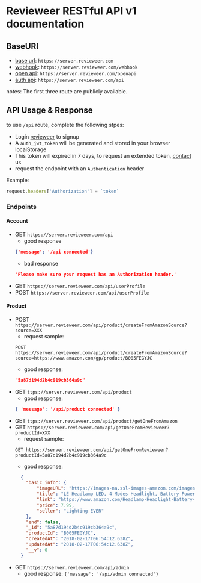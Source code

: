# Revieweer RESTful API v1 documentation

## BaseURI

- [base url][base url]:   `https://server.revieweer.com`
- [webhook][webhook]:     `https://server.revieweer.com/webhook`
- [open api][open api]:   `https://server.revieweer.com/openapi`
- [auth api][auth api]:   `https://server.revieweer.com/api`

notes: The first three route are publicly available.

[base url]: https://server.revieweer.com/
[webhook]: https://server.revieweer.com/webhook/
[open api]: https://server.revieweer.com/openapi/
[auth api]: https://server.revieweer.com/api/

## API Usage & Response

to use `/api` route, complete the following stpes:

- Login [revieweer](https://revieweer.com/#signin) to signup
- A `auth_jwt_token` will be generated and stored in your browser localStorage
- This token will expired in 7 days, to request an extended token, [contact]((team@revieweer.com)) us
- request the endpoint with an `Authentication` header

Example:

```javascript
request.headers['Authorization'] = `token`
```

### Endpoints

#### Account

- GET `https://server.revieweer.com/api`
  - good response
  ```json
  {'message': '/api connected'}
  ```
  - bad response
  ```json
  'Please make sure your request has an Authorization header.'
  ```
- GET `https://server.revieweer.com/api/userProfile`
- POST `https://server.revieweer.com/api/userProfile`

#### Product

- POST `https://server.revieweer.com/api/product/createFromAmazonSource?source=XXX`
  - request sample:
  ```terminal
  POST https://server.revieweer.com/api/product/createFromAmazonSource?source=https://www.amazon.com/gp/product/B005FEGYJC
  ```
  - good response:
  ```json
  "5a87d194d2b4c919cb364a9c"
  ```
- GET `ttps://server.revieweer.com/api/product`
  - good response:
  ```json
  { 'message': '/api/product connected' }
  ```
- GET `ttps://server.revieweer.com/api/product/getOneFromAmazon`
- GET `https://server.revieweer.com/api/getOneFromRevieweer?productId=XXX`
  - request sample:
  ```terminal
  GET https://server.revieweer.com/api/getOneFromRevieweer?productId=5a87d194d2b4c919cb364a9c
  ```
  - good response:
  ```json
    {
      "basic_info": {
          "imageURL": "https://images-na.ssl-images-amazon.com/images/I/51QkQmoDrUL._AC_US218_.jpg",
          "title": "LE Headlamp LED, 4 Modes Headlight, Battery Powered Helmet Light for Camping, Running, Hiking and Reading, 3 AAA Batteries Included",
          "link": "https://www.amazon.com/Headlamp-Headlight-Battery-Batteries-Included/dp/B005FEGYJC/ref=sr_1_1/134-0081924-2614903?ie=UTF8&qid=1518850452&sr=8-1&keywords=B005FEGYJC",
          "price": 7.99,
          "seller": "Lighting EVER"
      },
      "end": false,
      "_id": "5a87d194d2b4c919cb364a9c",
      "productId": "B005FEGYJC",
      "createdAt": "2018-02-17T06:54:12.638Z",
      "updatedAt": "2018-02-17T06:54:12.638Z",
      "__v": 0
    }
  ```
- GET `https://server.revieweer.com/api/admin`
  - good response: `{'message': '/api/admin connected'}`